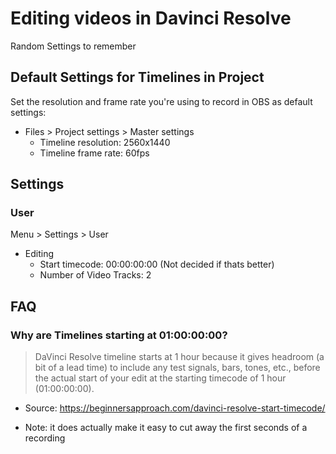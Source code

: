 # Editing videos in Davinci Resolve

Random Settings to remember

## Default Settings for Timelines in Project

Set the resolution and frame rate you're using to record in OBS as default settings:

- Files > Project settings > Master settings
    - Timeline resolution: 2560x1440
    - Timeline frame rate: 60fps

## Settings

### User

Menu > Settings > User

- Editing
    - Start timecode: 00:00:00:00 (Not decided if thats better)
    - Number of Video Tracks: 2

## FAQ

### Why are Timelines starting at 01:00:00:00?

> DaVinci Resolve timeline starts at 1 hour because it gives headroom (a bit of a lead time) to include any test signals, bars, tones, etc., before the actual start of your edit at the starting timecode of 1 hour (01:00:00:00).

- Source: https://beginnersapproach.com/davinci-resolve-start-timecode/

- Note: it does actually make it easy to cut away the first seconds of a recording
